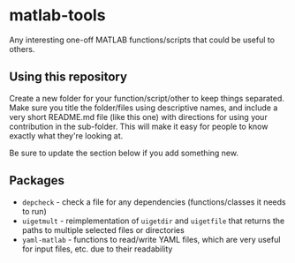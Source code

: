 # matlab-tools
Any interesting one-off MATLAB functions/scripts that could be useful to others.

## Using this repository
Create a new folder for your function/script/other to keep things separated. Make sure you title the folder/files using descriptive names, and include a very short README.md file (like this one) with directions for using your contribution in the sub-folder. This will make it easy for people to know exactly what they're looking at.

Be sure to update the section below if you add something new.

## Packages
  * `depcheck` - check a file for any dependencies (functions/classes it needs to run)
  * `uigetmult` - reimplementation of `uigetdir` and `uigetfile` that returns the paths to multiple selected files or directories
  * `yaml-matlab` - functions to read/write YAML files, which are very useful for input files, etc. due to their readability
